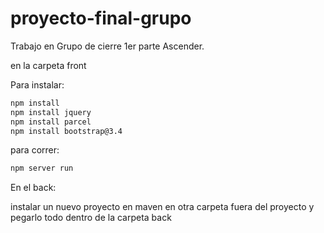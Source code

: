 # proyecto-final-grupo
Trabajo en Grupo de cierre 1er parte Ascender.


en la carpeta front

Para instalar:

```sh
npm install 
npm install jquery
npm install parcel
npm install bootstrap@3.4
```


para correr:

```sh
npm server run
```


En el back:

instalar un nuevo proyecto en maven en otra carpeta fuera del proyecto y pegarlo todo dentro de la carpeta back